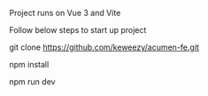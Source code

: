 Project runs on Vue 3 and Vite  

Follow below steps to start up project 

git clone https://github.com/keweezy/acumen-fe.git

npm install

npm run dev

